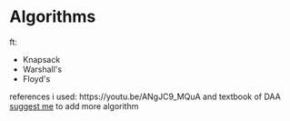 # Algorithms
ft: 
<ul>
<li>Knapsack</li>
<li>Warshall's</li> 
<li>Floyd's</li>
</ul>
references i used: https://youtu.be/ANgJC9_MQuA and textbook of DAA

<br>
<a href="mailto:rjibalaji@gmail.com">suggest me</a> to add more algorithm 
